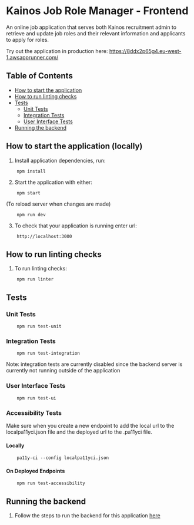 # Kainos Job Role Manager - Frontend

An online job application that serves both Kainos recruitment admin to retrieve and update job roles and their relevant information and applicants to apply for roles.

Try out the application in production here:
https://8ddx2p65g4.eu-west-1.awsapprunner.com/

## Table of Contents


- [How to start the application](#how-to-start)
- [How to run linting checks](#how-to-lint)
- [Tests](#tests)
  - [Unit Tests](#unit-test)
  - [Integration Tests](#integration-test)
  - [User Interface Tests](#ui-test)
- [Running the backend](#backend)

## How to start the application (locally)

1. Install application dependencies, run:
```
    npm install
```

2. Start the application with either:

```
    npm start 
```

(To reload server when changes are made)
```
    npm run dev
```


3. To check that your application is running enter url:

```
    http://localhost:3000
 ```

## How to run linting checks
1. To run linting checks:
```
    npm run linter
```

## Tests

### Unit Tests 
```
    npm run test-unit
```

### Integration Tests 
```
    npm run test-integration
```
Note: integration tests are currently disabled since the backend server is currently not running outside of the application

### User Interface Tests 
```
    npm run test-ui
```

### Accessibility Tests
Make sure when you create a new endpoint to add the local url to the localpa11yci.json file and the deployed url to the .pa11yci file.
#### Locally
```
    pa11y-ci --config localpa11yci.json
```

#### On Deployed Endpoints
```
    npm run test-accessibility
```


## Running the backend
1. Follow the steps to run the backend for this application <a href="https://github.com/thomkainos/kainos-job-role-manager-backend" target="_blank">here</a>

